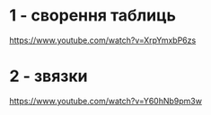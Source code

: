 # 1 - сворення таблиць
https://www.youtube.com/watch?v=XrpYmxbP6zs
# 2 - звязки
https://www.youtube.com/watch?v=Y60hNb9pm3w
